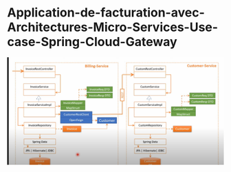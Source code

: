 # Application-de-facturation-avec-Architectures-Micro-Services-Use-case-Spring-Cloud-Gateway

![Architectures](https://github.com/amani-0911/Application-de-facturation-avec-Architectures-Micro-Services-Use-case-Spring-Cloud-Gateway/blob/main/images/Billing-customer-MS-diagrame.PNG)
